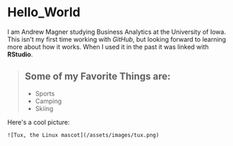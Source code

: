 # Hello_World

I am Andrew Magner studying Business Analytics at the University of Iowa. This isn't my first time working with _GitHub_, but looking forward to learning more about how it works. When I used it in the past it was linked with **RStudio**.

> ## Some of my Favorite Things are:
>
> - Sports
> - Camping
> - Skiing

Here's a cool picture:

    ![Tux, the Linux mascot](/assets/images/tux.png)
